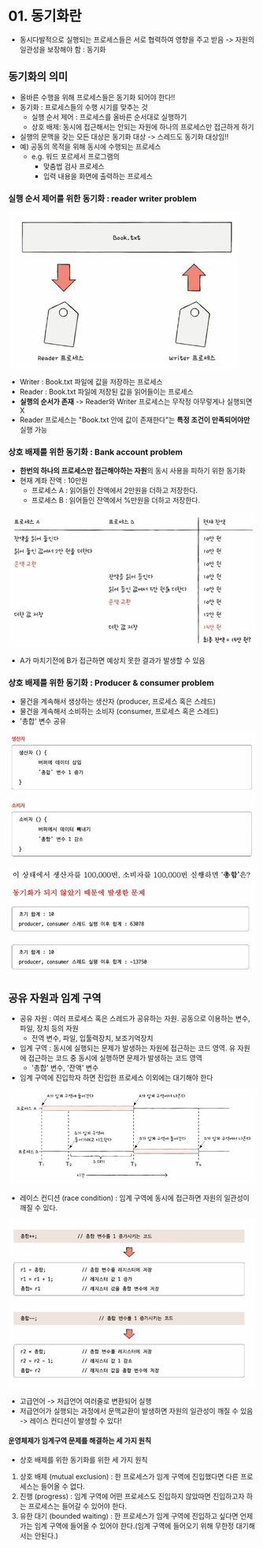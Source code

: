 # 01. 동기화란
- 동시다발적으로 실행되는 프로세스들은 서로 협력하여 영향을 주고 받음 -> 자원의 일관성을 보장해야 함 : 동기화

## 동기화의 의미
- 올바른 수행을 위해 프로세스들은 동기화 되어야 한다!!
- 동기화 : 프로세스들의 수행 시기를 맞추는 것
  - 실행 순서 제어 : 프로세스를 올바른 순서대로 실행하기
  - 상호 배제: 동시에 접근해서는 안되는 자원에 하나의 프로세스만 접근하게 하기
- 실행의 문맥을 갖는 모든 대상은 동기화 대상 -> 스레드도 동기화 대상임!!
- 예) 공동의 목적을 위해 동시에 수행되는 프로세스
  - e.g. 워드 포르세서 프로그램의
    - 맞춤법 검사 프로세스
    - 입력 내용을 화면에 출력하는 프로세스

### 실행 순서 제어를 위한 동기화 : reader writer problem  

![img_1.png](imgs/img_1.png)

- Writer : Book.txt 파일에 값을 저장하는 프로세스
- Reader : Book.txt 파일에 저장된 값을 읽어들이는 프로세스
- **실행의 순서가 존재** -> Reader와 Writer 프로세스는 무작정 아무렇게나 실행되면 X
- Reader 프로세스는 "Book.txt 안에 값이 존재한다"는 **특정 조건이 만족되어야만** 실행 가능

### 상호 배제를 위한 동기화 : Bank account problem
- **한번의 하나의 프로세스만 접근해야하는 자원**의 동시 사용을 피하기 위한 동기화
- 현재 계좌 잔액 : 10만원
  - 프로세스 A : 읽어들인 잔액에서 2만원을 더하고 저장한다.
  - 프로세스 B : 읽어들인 잔액에서 %만원을 더하고 저장한다.

![img_2.png](imgs/img_2.png)

- A가 마치기전에 B가 접근하면 예상치 못한 결과가 발생할 수 있음

### 상호 배제를 위한 동기화 : Producer & consumer problem
- 물건을 계속해서 생상하는 생산자 (producer, 프로세스 혹은 스레드)
- 물건을 계속해서 소비하는 소비자 (consumer, 프로세스 혹은 스레드)
- '총합' 변수 공유

![img_3.png](imgs/img_3.png)

![img_4.png](imgs/img_4.png)


## 공유 자원과 임계 구역
- 공유 자원 : 여러 프로세스 혹은 스레드가 공유하는 자원. 공동으로 이용하는 변수, 파일, 장치 등의 자원
  - 전역 변수, 파일, 입툴력장치, 보조기억장치
- 임계 구역 : 동시에 실행되는 문제가 발생하는 자원에 접근하는 코드 영역. 유 자원에 접근하는 코드 중 동시에 실행하면 문제가 발생하는 코드 영역
  - '총합' 변수, '잔액' 변수
- 임계 구역에 진입학자 하면 진입한 프로세스 이외에는 대기해야 한다

![img_5.png](imgs/img_5.png)

- 레이스 컨디션 (race condition) : 임계 구역에 동시에 접근하면 자원의 일관성이 깨질 수 있다.

![img_6.png](imgs/img_6.png)

- 고급언어 -> 저급언어 여러줄로 변환되어 실행
- 저급언어가 실행되는 과정에서 문맥교환이 발생하면 자원의 일관성이 깨질 수 있음 -> 레이스 컨디션이 발생할 수 있다!


#### 운영체제가 임계구역 문제를 해결하는 세 가지 원칙
- 상호 배제를 위한 동기화를 위한 세 가지 원칙
1. 상호 배제 (mutual exclusion) : 한 프로세스가 임계 구역에 진입했다면 다른 프로세스는 들어올 수 없다.
2. 진행 (progress) : 임계 구역에 어떤 프로세스도 진입하지 않았따면 진입하고자 하는 프로세스는 들어갈 수 있어야 한다.
3. 유한 대기 (bounded waiting) : 한 프로세스가 임계 구역에 진입하고 싶다면 언제가는 임계 구역에 들어올 수 있어야 한다.(임계 구역에 들어오기 위해 무한정 대기해서는 안된다.)

